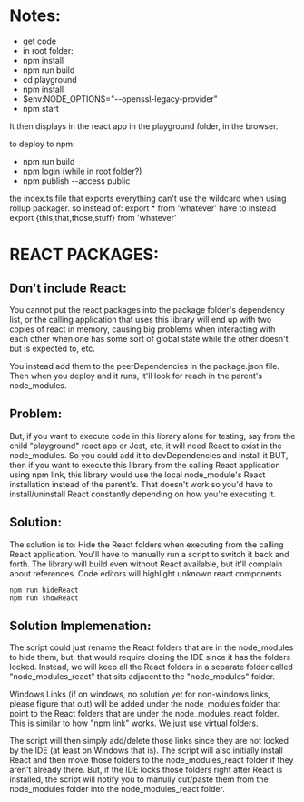 # Notes:

- get code
- in root folder:
-  npm install
-  npm run build
-  cd playground
-  npm install
-  $env:NODE_OPTIONS="--openssl-legacy-provider"
-  npm start

It then displays in the react app in the playground folder, in the browser.

to deploy to npm:
- npm run build
- npm login (while in root folder?)
- npm publish --access public


the index.ts file that exports everything can't use the wildcard when using rollup packager.
so instead of:
export * from 'whatever'
have to instead
export {this,that,those,stuff} from 'whatever'




# REACT PACKAGES:
## Don't include React:
You cannot put the react packages into the package folder's dependency list, or the calling application that uses this library will end up with two copies of react in memory, causing big problems when interacting with each other when one has some sort of global state while the other doesn't but is expected to, etc.

You instead add them to the peerDependencies in the package.json file. Then when you deploy and it runs, it'll look for reach in the parent's node_modules.

## Problem:
But, if you want to execute code in this library alone for testing, say from the child "playground" react app or Jest, etc, it will need React to exist in the node_modules. So you could add it to devDependencies and install it BUT, then if you want to execute this library from the calling React application using npm link, this library would use the local node_module's React installation instead of the parent's. That doesn't work so you'd have to install/uninstall React constantly depending on how you're executing it.

## Solution:
The solution is to: Hide the React folders when executing from the calling React application. You'll have to manually run a script to switch it back and forth.
The library will build even without React available, but it'll complain about references. Code editors will highlight unknown react components.

```shell
npm run hideReact
npm run showReact
```

## Solution Implemenation:
The script could just rename the React folders that are in the node_modules to hide them, but, that would require closing the IDE since it has the folders locked. 
Instead, we will keep all the React folders in a separate folder called "node_modules_react" that sits adjacent to the "node_modules" folder.

Windows Links (if on windows, no solution yet for non-windows links, please figure that out) will be added under the node_modules folder that point to the React folders that are under the node_modules_react folder. This is similar to how "npm link" works. We just use virtual folders.

The script will then simply add/delete those links since they are not locked by the IDE (at least on Windows that is).
The script will also initially install React and then move those folders to the node_modules_react folder if they aren't already there. But, if the IDE locks those folders right after React is installed, the script will notify you to manully cut/paste them from the node_modules folder into the node_modules_react folder.

